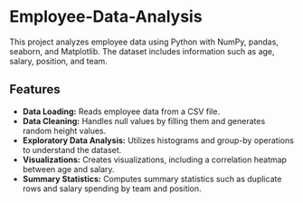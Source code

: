 # Employee-Data-Analysis

This project analyzes employee data using Python with NumPy, pandas, seaborn, and Matplotlib. The dataset includes information such as age, salary, position, and team.

## Features

- **Data Loading:** Reads employee data from a CSV file.
- **Data Cleaning:** Handles null values by filling them and generates random height values.
- **Exploratory Data Analysis:** Utilizes histograms and group-by operations to understand the dataset.
- **Visualizations:** Creates visualizations, including a correlation heatmap between age and salary.
- **Summary Statistics:** Computes summary statistics such as duplicate rows and salary spending by team and position.



